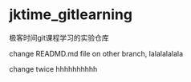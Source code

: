 # jktime_gitlearning
极客时间git课程学习的实验仓库

change READMD.md file on other branch, lalalalalala

change twice hhhhhhhhhh

